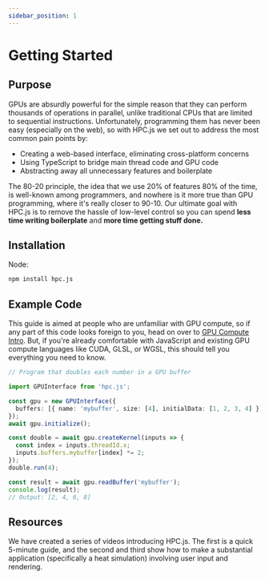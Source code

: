 ```yaml
---
sidebar_position: 1
---
```


# Getting Started

## Purpose

GPUs are absurdly powerful for the simple reason that they can perform thousands of operations in parallel, unlike traditional CPUs that are limited to sequential instructions. Unfortunately, programming them has never been easy (especially on the web), so with HPC.js we set out to address the most common pain points by:

- Creating a web-based interface, eliminating cross-platform concerns
- Using TypeScript to bridge main thread code and GPU code
- Abstracting away all unnecessary features and boilerplate

The 80-20 principle, the idea that we use 20% of features 80% of the time, is well-known among programmers, and nowhere is it more true than GPU programming, where it's really closer to 90-10. Our ultimate goal with HPC.js is to remove the hassle of low-level control so you can spend **less time writing boilerplate** and **more time getting stuff done.**

## Installation

Node:

```bash
npm install hpc.js
```

## Example Code

This guide is aimed at people who are unfamiliar with GPU compute, so if any part of this code looks foreign to you, head on over to [GPU Compute Intro](gpu-compute-intro). But, if you're already comfortable with JavaScript and existing GPU compute languages like CUDA, GLSL, or WGSL, this should tell you everything you need to know.

```ts
// Program that doubles each number in a GPU buffer

import GPUInterface from 'hpc.js';

const gpu = new GPUInterface({
  buffers: [{ name: 'mybuffer', size: [4], initialData: [1, 2, 3, 4] }],
});
await gpu.initialize();

const double = await gpu.createKernel(inputs => {
  const index = inputs.threadId.x;
  inputs.buffers.mybuffer[index] *= 2;
});
double.run(4);

const result = await gpu.readBuffer('mybuffer');
console.log(result);
// Output: [2, 4, 6, 8]
```

## Resources

We have created a series of videos introducing HPC.js. The first is a quick 5-minute guide, and the second and third show how to make a substantial application (specifically a heat simulation) involving user input and rendering.

